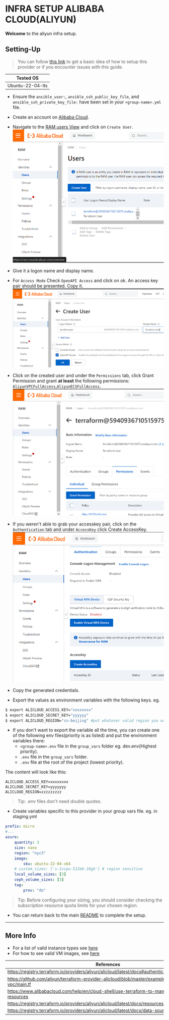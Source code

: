 # INFRA SETUP ALIBABA CLOUD(ALIYUN)

**Welcome** to the aliyun infra setup.

## Setting-Up
> You can follow [this link](https://www.alibabacloud.com/help/en/cloud-shell/use-terraform-to-manage-alibaba-cloud-resources)
to get a basic idea of how to setup this provider or if you encounter issues with this guide.

|Tested OS|
|---------|
|Ubuntu-22-04-lts|

- Ensure the `ansible_user:`, `ansible_ssh_public_key_file`, and `ansible_ssh_private_key_file:` have been set in your `<group-name>.yml` file.

- Create an account on [Alibaba Cloud](https://www.alibabacloud.com/).
- Navigate to the [RAM users View](https://ram.console.aliyun.com/users) and click on `Create User`.
![ram-page](images/ram-page.png)
- Give it a logon name and display name.
- For `Access Mode` Check `OpenAPI Access` and click on ok. An access key pair should be presented. Copy it.
![ram-create](images/ram-create.png)
- Click on the created user and under the `Permissions` tab, click Grant Permission and grant **at least**
the following permissions: `AliyunVPCFullAccess`,`AliyunECSFullAccess`.
![grant-permission](images/grant-permission.png)
- If you weren't able to grab your accesskey pair, click on the `Authentication` tab and
under `AccessKey` click Create AccessKey.
![create-accesskey](images/create-accesskey.png)
- Copy the generated credentials.

- Export the  values as environment variables with the following keys.
eg.
```bash
$ export ALICLOUD_ACCESS_KEY="xxxxxxxx"
$ export ALICLOUD_SECRET_KEY="yyyyyy"
$ export ALICLOUD_REGION="cn-beijing" #put whatever valid region you want
```
- If you don't want to export the variable all the time, you can create one of the following env files(priority is as listed) and put the environment variables there:
    - `<group-name>.env` file in the `group_vars` folder eg. dev.env(Highest priority).
    - `.env` file in the `group_vars` folder.
    - `.env` file at the root of the project (lowest priority).

The content will look like this:
```
ALICLOUD_ACCESS_KEY=xxxxxxxx
ALICLOUD_SECRET_KEY=yyyyyyy
ALICLOUD_REGION=zzzzzzzzz
```
> Tip: .env files don't need double quotes.

- Create variables specific to this provider in your group vars file.
eg. in staging.yml
``` yaml
prefix: micro
#...
azure:
    quantity: 3
    size: nano
    region: "nyc3"
    image: 
        sku: ubuntu-22-04-x64
    # custom_sizes: ['s-1vcpu-512mb-10gb'] # region sensitive 
    local_volume_sizes: [3]
    ceph_volume_sizes: [3]
    tag:
        prov: "do"
```
> Tip: Before configuring your sizing, you should consider checking the subscription resource quota limits for your chosen region.

- You can return back to the main [README](../../README.md) to complete the setup.
___

## More Info
- For a list of valid instance types see [here](https://g.alicdn.com/aliyun/ecs-price-info-intl/2.0.275/price/download/instancePrice.json)
- For how to see valid VM images, see [here](https://learn.microsoft.com/en-us/azure/virtual-machines/linux/cli-ps-findimage)

| References|
|-----------|
| https://registry.terraform.io/providers/aliyun/alicloud/latest/docs#authentication |
| https://github.com/aliyun/terraform-provider-alicloud/blob/master/examples/ecs-new-vpc/main.tf |
| https://www.alibabacloud.com/help/en/cloud-shell/use-terraform-to-manage-alibaba-cloud-resources |
| https://registry.terraform.io/providers/aliyun/alicloud/latest/docs/resources/ecs_disk_attachment |
| https://registry.terraform.io/providers/aliyun/alicloud/latest/docs/data-sources/instance_types |

<!-- - Set the name of the ssh key you created in the `ssh_key_name:` field of each of your desired environments.
eg. (if the key name is `root_ssh`) -->
<!-- ``` yaml
...
ssh_key_name: root_ssh
...
``` -->
